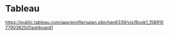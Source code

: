 # Tableau
https://public.tableau.com/app/profile/sajan.sibichan6339/viz/Book1_15891077903820/Dashboard1
